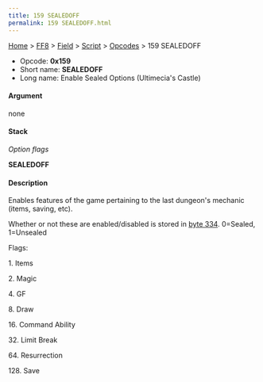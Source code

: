 ```yaml
---
title: 159 SEALEDOFF
permalink: 159 SEALEDOFF.html
---
```


[Home](../../../../Main%20Page.md) > [FF8](../../../../FF8.md) > [Field](../../../Field.md) > [Script](../../Script.md) > [Opcodes](../Opcodes.md) > 159 SEALEDOFF

-   Opcode: **0x159**
-   Short name: **SEALEDOFF**
-   Long name: Enable Sealed Options (Ultimecia's Castle)

#### Argument

none

#### Stack

  
*Option flags*

**SEALEDOFF**

#### Description

Enables features of the game pertaining to the last dungeon's mechanic
(items, saving, etc).

Whether or not these are enabled/disabled is stored in [byte 334][].
0=Sealed, 1=Unsealed

Flags:

  
1\. Items

2\. Magic

4\. GF

8\. Draw

16\. Command Ability

32\. Limit Break

64\. Resurrection

128\. Save

  [byte 334]: ../../../Variables.md "wikilink"
